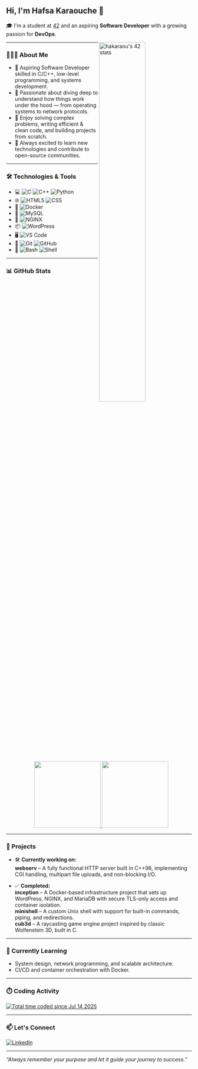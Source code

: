 ## Hi, I'm Hafsa Karaouche 👋

🎓 I'm a student at [42](https://42.fr/) and an aspiring **Software Developer** with a growing passion for **DevOps**.

<a href="https://github.com/oakoudad/badge42">
  <img align="right" width="50%" src="https://badge.mediaplus.ma/greenbinary/hakaraou" alt="hakaraou's 42 stats" />
</a>

---

### 👩🏻‍💻 About Me

- 🚀 Aspiring Software Developer skilled in C/C++, low-level programming, and systems development.
- 🧠 Passionate about diving deep to understand how things work under the hood — from operating systems to network protocols.
- 🔧 Enjoy solving complex problems, writing efficient & clean code, and building projects from scratch.
- 🌱 Always excited to learn new technologies and contribute to open-source communities.

---

### 🛠️ Technologies & Tools

- 💻 ![C](https://img.shields.io/badge/-C-333333?style=flat&logo=c) ![C++](https://img.shields.io/badge/-C++-00599C?style=flat&logo=c%2B%2B&logoColor=white) ![Python](https://img.shields.io/badge/-Python-3776AB?style=flat&logo=python&logoColor=white) 
- 🌐 ![HTML5](https://img.shields.io/badge/-HTML5-E34F26?style=flat&logo=html5&logoColor=white) ![CSS](https://img.shields.io/badge/-CSS3-1572B6?style=flat&logo=css3&logoColor=white)
- 🐳 ![Docker](https://img.shields.io/badge/-Docker-2496ED?style=flat&logo=docker&logoColor=white)  
- 🐬 ![MySQL](https://img.shields.io/badge/-MySQL-4479A1?style=flat&logo=mysql&logoColor=white)  
- 🚦 ![NGINX](https://img.shields.io/badge/-NGINX-009639?style=flat&logo=nginx&logoColor=white)  
- 📦 ![WordPress](https://img.shields.io/badge/-WordPress-21759B?style=flat&logo=wordpress&logoColor=white)  
- 🖥️ ![VS Code](https://img.shields.io/badge/-VS%20Code-007ACC?style=flat&logo=visual-studio-code&logoColor=white)  
- 🔧 ![Git](https://img.shields.io/badge/-Git-F05032?style=flat&logo=git&logoColor=white) ![GitHub](https://img.shields.io/badge/-GitHub-181717?style=flat&logo=github&logoColor=white)
- 🐚 ![Bash](https://img.shields.io/badge/-Bash-4EAA25?style=flat&logo=gnu-bash&logoColor=white) ![Shell](https://img.shields.io/badge/-Shell-121011?style=flat&logo=gnu-bash&logoColor=white)

---

### 📊 GitHub Stats

<div style="width: 100%; margin-left: 15%; margin-right: 15%;">

  <a href="https://github.com/Hakaraou">
    <img height="180em" src="https://github-readme-stats.vercel.app/api?username=Hakaraou&theme=merko&show_icons=true" />
    <img height="180em" src="https://github-readme-stats.vercel.app/api/top-langs/?username=Hakaraou&theme=merko&layout=compact" />
  </a>

</div>

---

### 🚀 Projects

- 🛠️ **Currently working on:**  
  **webserv** – A fully functional HTTP server built in C++98, implementing CGI handling, multipart file uploads, and non-blocking I/O.

- ✅ **Completed:**  
  **inception** – A Docker-based infrastructure project that sets up WordPress, NGINX, and MariaDB with secure TLS-only access and container isolation.  
  **minishell** – A custom Unix shell with support for built-in commands, piping, and redirections.  
  **cub3d** – A raycasting game engine project inspired by classic Wolfenstein 3D, built in C.

---

### 🌱 Currently Learning

- System design, network programming, and scalable architecture.
- CI/CD and container orchestration with Docker.

---

### ⏱️ Coding Activity

<a href="https://wakatime.com/@fdcab04d-2093-4856-9148-73db9fe9c35e">
  <img src="https://wakatime.com/badge/user/fdcab04d-2093-4856-9148-73db9fe9c35e.svg" alt="Total time coded since Jul 14 2025" />
</a>

---

### 📫 Let's Connect

[![LinkedIn](https://img.shields.io/badge/-Hafsa%20Karaouche-blue?style=flat-square&logo=Linkedin&logoColor=white&link=https://www.linkedin.com/in/hafsa-karaouche/)](https://www.linkedin.com/in/hafsa-karaouche/)

---

_“Always remember your purpose and let it guide your journey to success.”_

